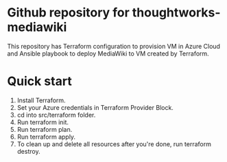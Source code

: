 # Github repository for thoughtworks-mediawiki

This repository has Terraform configuration to provision VM in Azure Cloud and Ansible playbook to deploy MediaWiki to VM created by Terraform.

# Quick start

1) Install Terraform.
2) Set your Azure credentials in Terraform Provider Block.
3) cd into src/terraform folder.
4) Run terraform init.
5) Run terraform plan.
6) Run terraform apply.
7) To clean up and delete all resources after you're done, run terraform destroy.
